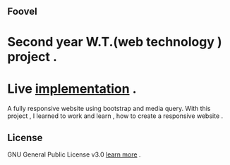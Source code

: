 
## Foovel 
# Second year W.T.(web technology ) project .

# Live [implementation](https://utkarsh1810.github.io/Foovel./) .


A fully responsive website using bootstrap and media query.
With this project , I learned to work and learn , how to create a responsive website .


## License

GNU General Public License v3.0 [learn more](https://help.github.com/en/github/creating-cloning-and-archiving-repositories/licensing-a-repository#disclaimer) .
